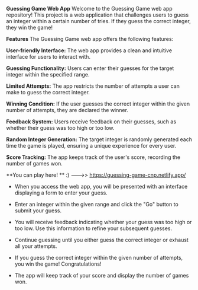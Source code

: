 **Guessing Game Web App**
Welcome to the Guessing Game web app repository! This project is a web application that challenges users to guess an integer within a certain number of tries. If they guess the correct integer, they win the game!

**Features**
The Guessing Game web app offers the following features:

**User-friendly Interface:** The web app provides a clean and intuitive interface for users to interact with.

**Guessing Functionality:** Users can enter their guesses for the target integer within the specified range.

**Limited Attempts:** The app restricts the number of attempts a user can make to guess the correct integer.

**Winning Condition:** If the user guesses the correct integer within the given number of attempts, they are declared the winner.

**Feedback System:** Users receive feedback on their guesses, such as whether their guess was too high or too low.

**Random Integer Generation:** The target integer is randomly generated each time the game is played, ensuring a unique experience for every user.

**Score Tracking:** The app keeps track of the user's score, recording the number of games won.


**You can play here! ** :) --->> https://guessing-game-cnp.netlify.app/

- When you access the web app, you will be presented with an interface displaying a form to enter your guess.

- Enter an integer within the given range and click the "Go" button to submit your guess.

- You will receive feedback indicating whether your guess was too high or too low. Use this information to refine your subsequent guesses.

- Continue guessing until you either guess the correct integer or exhaust all your attempts.

- If you guess the correct integer within the given number of attempts, you win the game! Congratulations!

- The app will keep track of your score and display the number of games won.


